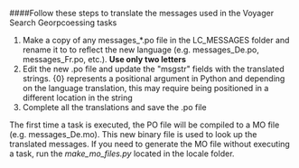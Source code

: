 ####Follow these steps to translate the messages used in the Voyager Search Georpcoessing tasks

1. Make a copy of any messages_*.po file in the LC_MESSAGES folder and rename it to to reflect the new language (e.g. messages_De.po, messages_Fr.po, etc.). **Use only two letters**
2. Edit the new .po file and update the "msgstr" fields with the translated strings. {0} represents a positional argument in Python and depending on the language translation, this may require being positioned in a different location in the string
4. Complete all the translations and save the .po file

The first time a task is executed, the PO file will be compiled to a MO file (e.g. messages_De.mo). This new binary file is used
to look up the translated messages. If you need to generate the MO file without executing a task, run the *make_mo_files.py* located in the locale folder.



